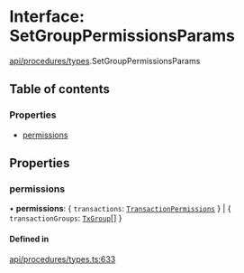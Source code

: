 # Interface: SetGroupPermissionsParams

[api/procedures/types](../wiki/api.procedures.types).SetGroupPermissionsParams

## Table of contents

### Properties

- [permissions](../wiki/api.procedures.types.SetGroupPermissionsParams#permissions)

## Properties

### permissions

• **permissions**: { `transactions`: [`TransactionPermissions`](../wiki/types.TransactionPermissions)  } \| { `transactionGroups`: [`TxGroup`](../wiki/types.TxGroup)[]  }

#### Defined in

[api/procedures/types.ts:633](https://github.com/PolymathNetwork/polymesh-sdk/blob/299ce247/src/api/procedures/types.ts#L633)
